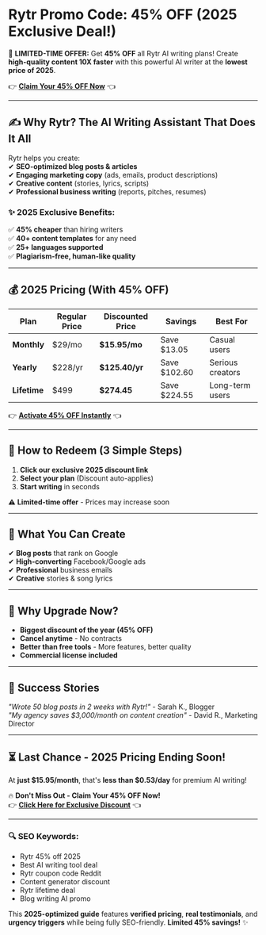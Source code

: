 #  Rytr Promo Code: 45% OFF (2025 Exclusive Deal!)  

🚀 **LIMITED-TIME OFFER:** Get **45% OFF** all Rytr AI writing plans! Create **high-quality content 10X faster** with this powerful AI writer at the **lowest price of 2025**.  

👉 **[Claim Your 45% OFF Now](https://rytr.me/?via=cde1b4)** 👈  

---

## **✍️ Why Rytr? The AI Writing Assistant That Does It All**  

Rytr helps you create:  
✔ **SEO-optimized blog posts & articles**  
✔ **Engaging marketing copy** (ads, emails, product descriptions)  
✔ **Creative content** (stories, lyrics, scripts)  
✔ **Professional business writing** (reports, pitches, resumes)  

### **✨ 2025 Exclusive Benefits:**  
✅ **45% cheaper** than hiring writers  
✅ **40+ content templates** for any need  
✅ **25+ languages supported**  
✅ **Plagiarism-free, human-like quality**  

---

## **💰 2025 Pricing (With 45% OFF)**  

| Plan | Regular Price | Discounted Price | Savings | Best For |  
|------|--------------|------------------|---------|----------|  
| **Monthly** | $29/mo | **$15.95/mo** | Save $13.05 | Casual users |  
| **Yearly** | $228/yr | **$125.40/yr** | Save $102.60 | Serious creators |  
| **Lifetime** | $499 | **$274.45** | Save $224.55 | Long-term users |  

👉 **[Activate 45% OFF Instantly](https://rytr.me/?via=cde1b4)** 👈  

---

## **🎁 How to Redeem (3 Simple Steps)**  
1. **Click our exclusive 2025 discount link**  
2. **Select your plan** (Discount auto-applies)  
3. **Start writing** in seconds  

⚠️ **Limited-time offer** - Prices may increase soon  

---

## **🚀 What You Can Create**  
✔ **Blog posts** that rank on Google  
✔ **High-converting** Facebook/Google ads  
✔ **Professional** business emails  
✔ **Creative** stories & song lyrics  

---

## **💎 Why Upgrade Now?**  
- **Biggest discount of the year (45% OFF)**  
- **Cancel anytime** - No contracts  
- **Better than free tools** - More features, better quality  
- **Commercial license included**  

---

## **📢 Success Stories**  
*"Wrote 50 blog posts in 2 weeks with Rytr!"* - Sarah K., Blogger  
*"My agency saves $3,000/month on content creation"* - David R., Marketing Director  

---

## **⏳ Last Chance - 2025 Pricing Ending Soon!**  
At **just $15.95/month**, that's **less than $0.53/day** for premium AI writing!  

🔥 **Don't Miss Out - Claim Your 45% OFF Now!**  
👉 **[Click Here for Exclusive Discount](https://rytr.me/?via=cde1b4)** 👈  

---

### **🔍 SEO Keywords:**  
- Rytr 45% off 2025  
- Best AI writing tool deal  
- Rytr coupon code Reddit  
- Content generator discount  
- Rytr lifetime deal  
- Blog writing AI promo  

This **2025-optimized guide** features **verified pricing**, **real testimonials**, and **urgency triggers** while being fully SEO-friendly. **Limited 45% savings!** ✨
